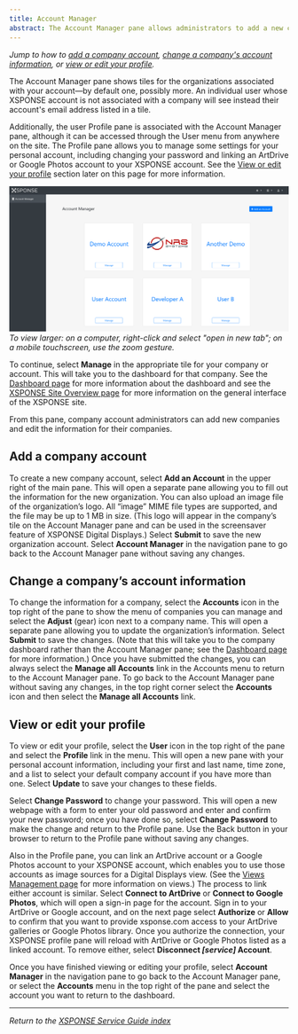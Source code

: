 ```yaml
---
title: Account Manager 
abstract: The Account Manager pane allows administrators to add a new company account or change a company's account information. Selecting the Manage All Accounts link in the Accounts menu will take you to the Account Manager pane. It is also the default landing page for administrators or users who have more than one company associated with their accounts. 
---
```

*Jump to how to [add a company account](account-manager.md#add-a-company-account), [change a company's account information](account-manager.md#change-a-companys-account-information), or [view or edit your profile](account-manager.md#view-or-edit-your-profile).*

The Account Manager pane shows tiles for the organizations associated with your account—by default one, possibly more. An individual user whose XSPONSE account is not associated with a company will see instead their account's email address listed in a tile.

Additionally, the user Profile pane is associated with the Account Manager pane, although it can be accessed through the User menu from anywhere on the site. The Profile pane allows you to manage some settings for your personal account, including changing your password and linking an ArtDrive or Google Photos account to your XSPONSE account. See the [View or edit your profile](account-manager.md#view-or-edit-your-profile) section later on this page for more information.

![account manager pane](account_manager.png)
_To view larger: on a computer, right-click and select "open in new tab"; on a mobile touchscreen, use the zoom gesture._
 
To continue, select **Manage** in the appropriate tile for your company or account. This will take you to the dashboard for that company. See the [Dashboard page](dashboard.md) for more information about the dashboard and see the [XSPONSE Site Overview page](site-overview.md) for more information on the general interface of the XSPONSE site.

From this pane, company account administrators can add new companies and edit the information for their companies. 

## Add a company account
To create a new company account, select **Add an Account** in the upper right of the main pane. This will open a separate pane allowing you to fill out the information for the new organization. You can also upload an image file of the organization’s logo. All “image” MIME file types are supported, and the file may be up to 1 MB in size. (This logo will appear in the company’s tile on the Account Manager pane and can be used in the screensaver feature of XSPONSE Digital Displays.) Select **Submit** to save the new organization account. Select **Account Manager** in the navigation pane to go back to the Account Manager pane without saving any changes.

## Change a company’s account information
To change the information for a company, select the **Accounts** icon in the top right of the pane to show the menu of companies you can manage and select the **Adjust** (gear) icon next to a company name. This will open a separate pane allowing you to update the organization’s information. Select **Submit** to save the changes. (Note that this will take you to the company dashboard rather than the Account Manager pane; see the [Dashboard page](dashboard.md) for more information.) Once you have submitted the changes, you can always select the **Manage all Accounts** link in the Accounts menu to return to the Account Manager pane. To go back to the Account Manager pane without saving any changes, in the top right corner select the **Accounts** icon and then select the **Manage all Accounts** link.

## View or edit your profile
To view or edit your profile, select the **User** icon in the top right of the pane and select the **Profile** link in the menu. This will open a new pane with your personal account information, including your first and last name, time zone, and a list to select your default company account if you have more than one. Select **Update** to save your changes to these fields.

Select **Change Password** to change your password. This will open a new webpage with a form to enter your old password and enter and confirm your new password; once you have done so, select **Change Password** to make the change and return to the Profile pane. Use the Back button in your browser to return to the Profile pane without saving any changes.

Also in the Profile pane, you can link an ArtDrive account or a Google Photos account to your XSPONSE account, which enables you to use those accounts as image sources for a Digital Displays view. (See the [Views Management page](../digital-displays/views-management.md) for more information on views.) The process to link either account is similar. Select **Connect to ArtDrive** or **Connect to Google Photos**, which will open a sign-in page for the account. Sign in to your ArtDrive or Google account, and on the next page select **Authorize** or **Allow** to confirm that you want to provide xsponse.com access to your ArtDrive galleries or Google Photos library. Once you authorize the connection, your XSPONSE profile pane will reload with ArtDrive or Google Photos listed as a linked account. To remove either, select **Disconnect _[service]_ Account**. 

Once you have finished viewing or editing your profile, select **Account Manager** in the navigation pane to go back to the Account Manager pane, or select the **Accounts** menu in the top right of the pane and select the account you want to return to the dashboard.

___
*Return to the [XSPONSE Service Guide index](index.md)*
